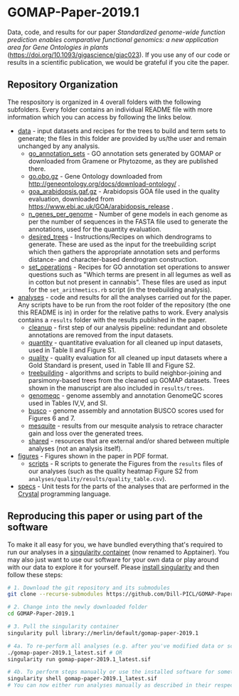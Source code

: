 GOMAP-Paper-2019.1
==============================

Data, code, and results for our paper *Standardized genome-wide function prediction enables comparative functional genomics: a new application area for Gene Ontologies in plants* (https://doi.org/10.1093/gigascience/giac023).
If you use any of our code or results in a scientific publication, we would be grateful if you cite the paper.

Repository Organization
------------
The respository is organized in 4 overall folders with the following subfolders.
Every folder contains an individual README file with more information which you can access by following the links below.

- [data](https://github.com/Dill-PICL/GOMAP-Paper-2019.1/tree/master/data) - input datasets and recipes for the trees to build and term sets to generate; the files in this folder are provided by us/the user and remain unchanged by any analysis.
  - [go_annotation_sets](https://github.com/Dill-PICL/GOMAP-Paper-2019.1/tree/master/data/go_annotation_sets) - GO annotation sets generated by GOMAP or downloaded from Gramene or Phytozome, as they are published there.
  - [go.obo.gz](https://github.com/Dill-PICL/GOMAP-Paper-2019.1/blob/master/data/go.obo.gz) - Gene Ontology downloaded from http://geneontology.org/docs/download-ontology/ .
  - [goa_arabidopsis.gaf.gz](https://github.com/Dill-PICL/GOMAP-Paper-2019.1/blob/master/data/goa_arabidopsis.gaf.gz) - Arabidopsis GOA file used in the quality evaluation, downloaded from https://www.ebi.ac.uk/GOA/arabidopsis_release .
  - [n_genes_per_genome](https://github.com/Dill-PICL/GOMAP-Paper-2019.1/blob/master/data/n_genes_per_genome.csv) - Number of gene models in each genome as per the number of sequences in the FASTA file used to generate the annotations, used for the quantity evaluation.
  - [desired_trees](https://github.com/Dill-PICL/GOMAP-Paper-2019.1/tree/master/data/desired_trees) - Instructions/Recipes on which dendrograms to generate. These are used as the input for the treebuilding script which then gathers the appropriate annotation sets and performs distance- and character-based dendrogram construction.
  - [set_operations](https://github.com/Dill-PICL/GOMAP-Paper-2019.1/tree/master/data/set_operations) - Recipes for GO annotation set operations to answer questions such as "Which terms are present in all legumes as well as in cotton but not present in cannabis". These files are used as input for the `set_arithmetics.rb` script (in the treebuilding analysis).
- [analyses](https://github.com/Dill-PICL/GOMAP-Paper-2019.1/tree/master/analyses) - code and results for all the analyses carried out for the paper. Any scripts have to be run from the root folder of the repository (the one this README is in) in order for the relative paths to work. Every analysis contains a `results` folder with the results published in the paper.
  - [cleanup](https://github.com/Dill-PICL/GOMAP-Paper-2019.1/tree/master/analyses/cleanup) - first step of our analysis pipeline: redundant and obsolete annotations are removed from the input datasets.
  - [quantity](https://github.com/Dill-PICL/GOMAP-Paper-2019.1/tree/master/analyses/quantity) - quantitative evaluation for all cleaned up input datasets, used in Table II and Figure S1.
  - [quality](https://github.com/Dill-PICL/GOMAP-Paper-2019.1/tree/master/analyses/quality) - quality evaluation for all cleaned up input datasets where a Gold Standard is present, used in Table III and Figure S2.
  - [treebuilding](https://github.com/Dill-PICL/GOMAP-Paper-2019.1/tree/master/analyses/treebuilding) - algorithms and scripts to build neighbor-joining and parsimony-based trees from the cleaned up GOMAP datasets. Trees shown in the manuscript are also included in `results/trees`.
  - [genomeqc](https://github.com/Dill-PICL/GOMAP-Paper-2019.1/tree/master/analyses/genomeqc) - genome assembly and annotation GenomeQC scores used in Tables IV,V, and SI.
  - [busco](https://github.com/Dill-PICL/GOMAP-Paper-2019.1/tree/master/analyses/busco) - genome assembly and annotation BUSCO scores used for Figures 6 and 7.
  - [mesquite](https://github.com/Dill-PICL/GOMAP-Paper-2019.1/tree/master/analyses/mesquite) - results from our mesquite analysis to retrace character gain and loss over the generated trees.
  - [shared](https://github.com/Dill-PICL/GOMAP-Paper-2019.1/tree/master/analyses/shared) - resources that are external and/or shared between multiple analyses (not an analysis itself).
- [figures](https://github.com/Dill-PICL/GOMAP-Paper-2019.1/tree/master/figures) - Figures shown in the paper in PDF format.
  - [scripts](https://github.com/Dill-PICL/GOMAP-Paper-2019.1/tree/master/figures/scripts) - R scripts to generate the Figures from the `results` files of our analyses (such as the quality heatmap Figure S2 from `analyses/quality/results/quality_table.csv`).
- [specs](https://github.com/Dill-PICL/GOMAP-Paper-2019.1/tree/master/spec) - Unit tests for the parts of the analyses that are performed in the [Crystal](https://crystal-lang.org/) programming language.

Reproducing this paper or using part of the software
------------
To make it all easy for you, we have bundled everything that's required to run our analyses in a [singularity container](https://sylabs.io/) (now renamed to Apptainer).
You may also just want to use our software for your own data or play around with our data to explore it for yourself.
Please [install singularity](https://sylabs.io/guides/3.3/user-guide/quick_start.html#quick-installation-steps) and then follow these steps:

```bash
# 1. Download the git repository and its submodules
git clone --recurse-submodules https://github.com/Dill-PICL/GOMAP-Paper-2019.1.git

# 2. Change into the newly downloaded folder
cd GOMAP-Paper-2019.1

# 3. Pull the singularity container
singularity pull library://merlin/default/gomap-paper-2019.1

# 4a. To re-perform all analyses (e.g. after you've modified data or scripts)
./gomap-paper-2019.1_latest.sif # OR
singularity run gomap-paper-2019.1_latest.sif

# 4b. To perform steps manually or use the installed software for something else, enter the container
singularity shell gomap-paper-2019.1_latest.sif
# You can now either run analyses manually as described in their respective READMEs or use rake to run specific analyses. You can type rake -T for a list of all available tasks.
```
